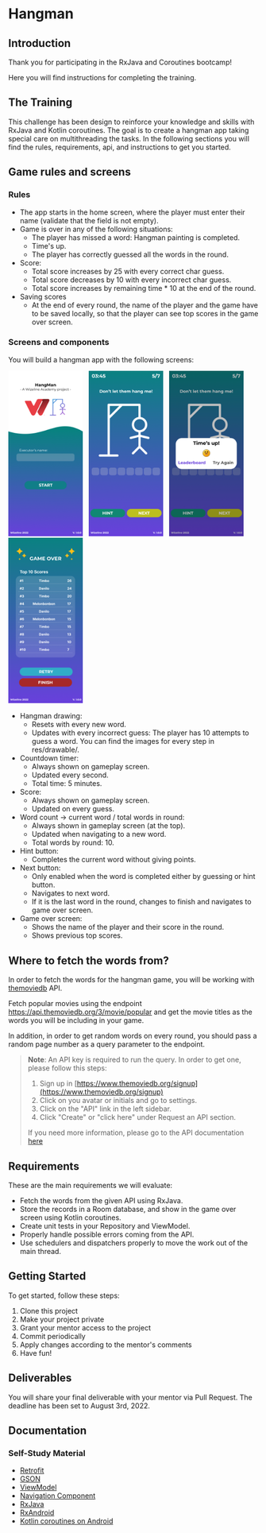 # Hangman

## Introduction

Thank you for participating in the RxJava and Coroutines bootcamp!

Here you will find instructions for completing the training.

## The Training

This challenge has been design to reinforce your knowledge and skills with
RxJava and Kotlin coroutines. The goal is to create a hangman app taking special care
on multithreading the tasks. In the following sections you will find the rules, requirements, api, and
instructions to get you started.

## Game rules and screens

### Rules

* The app starts in the home screen, where the player must enter their name
  (validate that the field is not empty).
* Game is over in any of the following situations:
    * The player has missed a word: Hangman painting is completed.
    * Time's up.
    * The player has correctly guessed all the words in the round.
* Score:
    * Total score increases by 25 with every correct char guess.
    * Total score decreases by 10 with every incorrect char guess.
    * Total score increases by remaining time * 10 at the end of the round.
* Saving scores
    * At the end of every round, the name of the player and the game have to be saved locally,
      so that the player can see top scores in the game over screen.

### Screens and components

You will build a hangman app with the following screens:

<img src="main.png" alt="main" width="150" /> &nbsp; <img src="gameplay.png" alt="gameplay" width="150" /> &nbsp; <img src="gameplaytimesup.png" alt="gameplay time is up" width="150" /> &nbsp; <img src="leaderboard.png" alt="leaderboard" width="150" />

* Hangman drawing:
    * Resets with every new word.
    * Updates with every incorrect guess: The player has 10 attempts to guess a word. You can find the images for every
      step in res/drawable/.
* Countdown timer:
    * Always shown on gameplay screen.
    * Updated every second.
    * Total time: 5 minutes.
* Score:
    * Always shown on gameplay screen.
    * Updated on every guess.
* Word count -> current word / total words in round:
    * Always shown in gameplay screen (at the top).
    * Updated when navigating to a new word.
    * Total words by round: 10.
* Hint button:
    * Completes the current word without giving points.
* Next button:
    * Only enabled when the word is completed either by guessing or hint button.
    * Navigates to next word.
    * If it is the last word in the round, changes to finish and navigates to game over screen.
* Game over screen:
    * Shows the name of the player and their score in the round.
    * Shows previous top scores.

## Where to fetch the words from?

In order to fetch the words for the hangman game, you will be working with
[themoviedb](https://developers.themoviedb.org/3/movies/get-popular-movies) API.

Fetch popular movies using the endpoint https://api.themoviedb.org/3/movie/popular and get the movie titles as the words
you will be including in your game.

In addition, in order to get random words on every round, you should pass a random page number as a query parameter to
the endpoint.

> **Note**: An API key is required to run the query. In order to get one, please follow this steps:
> 
> 1. Sign up in [https://www.themoviedb.org/signup](https://www.themoviedb.org/signup)
> 2. Click on you avatar or initials and go to settings.
> 3. Click on the "API" link in the left sidebar.
> 4. Click "Create" or "click here" under Request an API section.
>
> If you need more information, please go to the API
> documentation [here](https://developers.themoviedb.org/3/getting-started/introduction)

## Requirements

These are the main requirements we will evaluate:

- Fetch the words from the given API using RxJava.
- Store the records in a Room database, and show in the game over screen using Kotlin coroutines.
- Create unit tests in your Repository and ViewModel.
- Properly handle possible errors coming from the API.
- Use schedulers and dispatchers properly to move the work out of the main thread.

## Getting Started

To get started, follow these steps:

1. Clone this project
2. Make your project private
3. Grant your mentor access to the project
4. Commit periodically
5. Apply changes according to the mentor's comments
6. Have fun!

## Deliverables

You will share your final deliverable with your mentor via Pull Request. The deadline has been set to August 3rd, 2022.


## Documentation

### Self-Study Material

- [Retrofit](https://square.github.io/retrofit/)
- [GSON](https://github.com/google/gson)
- [ViewModel](https://developer.android.com/topic/libraries/architecture/viewmodel)
- [Navigation Component](https://developer.android.com/guide/navigation/navigation-getting-started)
- [RxJava](https://reactivex.io/documentation/operators.html)
- [RxAndroid](https://github.com/ReactiveX/RxAndroid)
- [Kotlin coroutines on Android](https://developer.android.com/kotlin/coroutines?gclid=CjwKCAjw2rmWBhB4EiwAiJ0mtdYgQY5bqjnFRuE1Z_89Y5yMqboQXt_E3-p8MdbDu9fzcJSHlbAmeRoCaIkQAvD_BwE&gclsrc=aw.ds)
